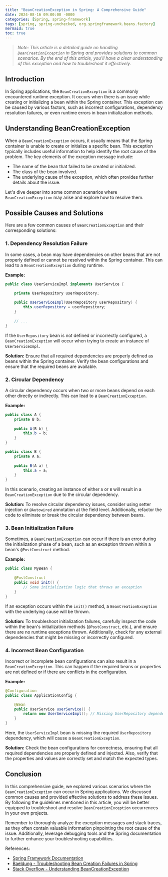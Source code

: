 ```yaml
---
title: "BeanCreationException in Spring: A Comprehensive Guide"
date: 2024-08-16 09:00:00 -0000
categories: [Spring, spring-framework]
tags: [spring, spring-unchecked, org.springframework.beans.factory]
mermaid: true
toc: true
---
```



> *Note: This article is a detailed guide on handling `BeanCreationException` in Spring and provides solutions to common scenarios. By the end of this article, you'll have a clear understanding of this exception and how to troubleshoot it effectively.*

## Introduction

In Spring applications, the `BeanCreationException` is a commonly encountered runtime exception. It occurs when there is an issue while creating or initializing a bean within the Spring container. This exception can be caused by various factors, such as incorrect configurations, dependency resolution failures, or even runtime errors in bean initialization methods.

## Understanding BeanCreationException

When a `BeanCreationException` occurs, it usually means that the Spring container is unable to create or initialize a specific bean. This exception typically includes useful information to help identify the root cause of the problem. The key elements of the exception message include:

- The name of the bean that failed to be created or initialized.
- The class of the bean involved.
- The underlying cause of the exception, which often provides further details about the issue. 

Let's dive deeper into some common scenarios where `BeanCreationException` may arise and explore how to resolve them.

## Possible Causes and Solutions

Here are a few common causes of `BeanCreationException` and their corresponding solutions:

### 1. Dependency Resolution Failure

In some cases, a bean may have dependencies on other beans that are not properly defined or cannot be resolved within the Spring container. This can lead to a `BeanCreationException` during runtime.

**Example:**
```java
public class UserServiceImpl implements UserService {

    private UserRepository userRepository;
    
    public UserServiceImpl(UserRepository userRepository) {
        this.userRepository = userRepository;
    }
    
    // ...
}
```

If the `UserRepository` bean is not defined or incorrectly configured, a `BeanCreationException` will occur when trying to create an instance of `UserServiceImpl`.

**Solution:**
Ensure that all required dependencies are properly defined as beans within the Spring container. Verify the bean configurations and ensure that the required beans are available.

### 2. Circular Dependency

A circular dependency occurs when two or more beans depend on each other directly or indirectly. This can lead to a `BeanCreationException`.

**Example:**
```java
public class A {
    private B b;
    
    public A(B b) {
        this.b = b;
    }
}

public class B {
    private A a;
    
    public B(A a) {
        this.a = a;
    }
}
```

In this scenario, creating an instance of either `A` or `B` will result in a `BeanCreationException` due to the circular dependency.

**Solution:**
To resolve circular dependency issues, consider using setter injection or `@Autowired` annotation at the field level. Additionally, refactor the code to eliminate or break the circular dependency between beans.

### 3. Bean Initialization Failure

Sometimes, a `BeanCreationException` can occur if there is an error during the initialization phase of a bean, such as an exception thrown within a bean's `@PostConstruct` method.

**Example:**
```java
public class MyBean {
    
    @PostConstruct
    public void init() {
        // Some initialization logic that throws an exception
    }
}
```

If an exception occurs within the `init()` method, a `BeanCreationException` with the underlying cause will be thrown.

**Solution:**
To troubleshoot initialization failures, carefully inspect the code within the bean's initialization methods (`@PostConstruct`, etc.), and ensure there are no runtime exceptions thrown. Additionally, check for any external dependencies that might be missing or incorrectly configured.

### 4. Incorrect Bean Configuration

Incorrect or incomplete bean configurations can also result in a `BeanCreationException`. This can happen if the required beans or properties are not defined or if there are conflicts in the configuration.

**Example:**
```java
@Configuration
public class ApplicationConfig {

    @Bean
    public UserService userService() {
        return new UserServiceImpl(); // Missing UserRepository dependency
    }
}
```

Here, the `UserServiceImpl` bean is missing the required `UserRepository` dependency, which will cause a `BeanCreationException`.

**Solution:**
Check the bean configurations for correctness, ensuring that all required dependencies are properly defined and injected. Also, verify that the properties and values are correctly set and match the expected types.

## Conclusion

In this comprehensive guide, we explored various scenarios where the `BeanCreationException` can occur in Spring applications. We discussed common causes and provided effective solutions to address these issues. By following the guidelines mentioned in this article, you will be better equipped to troubleshoot and resolve `BeanCreationException` occurrences in your own projects.

Remember to thoroughly analyze the exception messages and stack traces, as they often contain valuable information pinpointing the root cause of the issue. Additionally, leverage debugging tools and the Spring documentation to further enhance your troubleshooting capabilities.

References:
- [Spring Framework Documentation](https://docs.spring.io/spring-framework/docs/current/spring-framework-reference/)
- [Baeldung - Troubleshooting Bean Creation Failures in Spring](https://www.baeldung.com/spring-beancreationexception)
- [Stack Overflow - Understanding BeanCreationException](https://stackoverflow.com/questions/24299983/understanding-beancreationexception-in-my-spring-hibernate-application)

